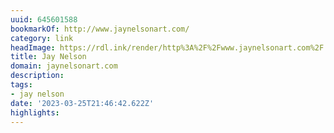 ```yaml
---
uuid: 645601588
bookmarkOf: http://www.jaynelsonart.com/
category: link
headImage: https://rdl.ink/render/http%3A%2F%2Fwww.jaynelsonart.com%2F
title: Jay Nelson
domain: jaynelsonart.com
description: 
tags:
- jay nelson
date: '2023-03-25T21:46:42.622Z'
highlights: 
---
```



